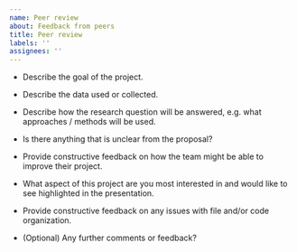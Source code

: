 ```yaml
---
name: Peer review
about: Feedback from peers
title: Peer review
labels: ''
assignees: ''
---
```



- Describe the goal of the project.


- Describe the data used or collected.


- Describe how the research question will be answered, e.g. what approaches / methods will be used.


- Is there anything that is unclear from the proposal?


- Provide constructive feedback on how the team might be able to improve their project.


- What aspect of this project are you most interested in and would like to see highlighted in the presentation.


- Provide constructive feedback on any issues with file and/or code organization.


- (Optional) Any further comments or feedback?
